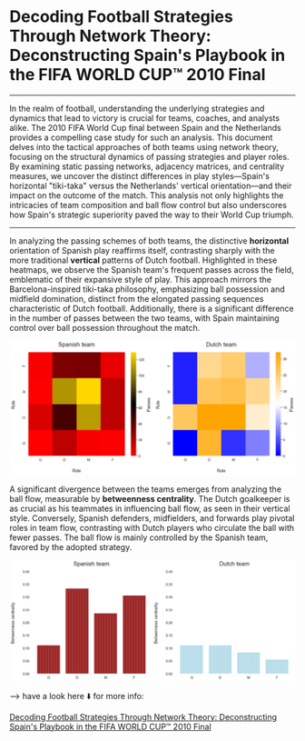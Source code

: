 # Decoding Football Strategies Through Network Theory: Deconstructing Spain's Playbook in the FIFA WORLD CUP™ 2010 Final

-----

In the realm of football, understanding the underlying strategies and dynamics that lead to victory is crucial for teams, coaches, and analysts alike. The 2010 FIFA World Cup final between Spain and the Netherlands provides a compelling case study for such an analysis. This document delves into the tactical approaches of both teams using network theory, focusing on the structural dynamics of passing strategies and player roles. By examining static passing networks, adjacency matrices, and centrality measures, we uncover the distinct differences in play styles—Spain's horizontal "tiki-taka" versus the Netherlands' vertical orientation—and their impact on the outcome of the match. This analysis not only highlights the intricacies of team composition and ball flow control but also underscores how Spain's strategic superiority paved the way to their World Cup triumph.

-----
In analyzing the passing schemes of both teams, the distinctive **horizontal** orientation of Spanish play reaffirms itself, contrasting sharply with the more traditional **vertical** patterns of Dutch football. Highlighted in these heatmaps, we observe the Spanish team's frequent passes across the field, emblematic of their expansive style of play. This approach mirrors the Barcelona-inspired tiki-taka philosophy, emphasizing ball possession and midfield domination, distinct from the elongated passing sequences characteristic of Dutch football. Additionally, there is a significant difference in the number of passes between the two teams, with Spain maintaining control over ball possession throughout the match.

![alt text](https://github.com/maddaleona/sport_projects/blob/main/world_cup_2010/heatmaps_es_nl.png)

A significant divergence between the teams emerges from analyzing the ball flow, measurable by **betweenness centrality**. The Dutch goalkeeper is as crucial as his teammates in influencing ball flow, as seen in their vertical style. Conversely, Spanish defenders, midfielders, and forwards play pivotal roles in team flow, contrasting with Dutch players who circulate the ball with fewer passes. The ball flow is mainly controlled by the Spanish team, favored by the adopted strategy.

![alt text](https://github.com/maddaleona/sport_projects/blob/main/world_cup_2010/hist_es_nl.png)

--> have a look here ⬇️ for more info:

[Decoding Football Strategies Through Network Theory: Deconstructing Spain's Playbook in the FIFA WORLD CUP™ 2010 Final](./world_cup_2010_analysis.pdf)

